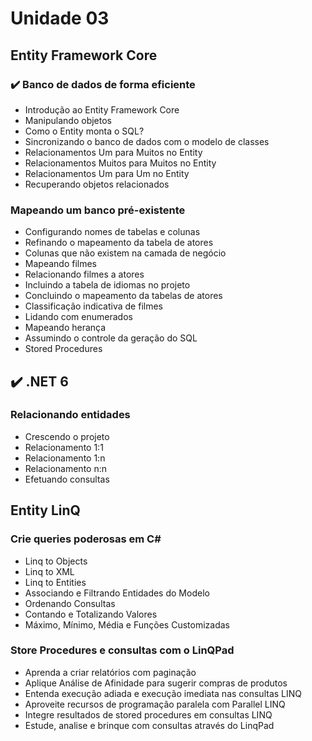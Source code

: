 # Unidade 03

## Entity Framework Core 

### :heavy_check_mark: Banco de dados de forma eficiente

- Introdução ao Entity Framework Core 
- Manipulando objetos
- Como o Entity monta o SQL?
- Sincronizando o banco de dados com o modelo de classes
- Relacionamentos Um para Muitos no Entity
- Relacionamentos Muitos para Muitos no Entity
- Relacionamentos Um para Um no Entity
- Recuperando objetos relacionados

### Mapeando um banco pré-existente

- Configurando nomes de tabelas e colunas 
- Refinando o mapeamento da tabela de atores
- Colunas que não existem na camada de negócio
- Mapeando filmes
- Relacionando filmes a atores
- Incluindo a tabela de idiomas no projeto
- Concluindo o mapeamento da tabelas de atores 
- Classificação indicativa de filmes
- Lidando com enumerados
- Mapeando herança
- Assumindo o controle da geração do SQL
- Stored Procedures

## :heavy_check_mark: .NET 6

### Relacionando entidades

- Crescendo o projeto 
- Relacionamento 1:1
- Relacionamento 1:n
- Relacionamento n:n
- Efetuando consultas

## Entity LinQ  

### Crie queries poderosas em C#

- Linq to Objects 
- Linq to XML
- Linq to Entities
- Associando e Filtrando Entidades do Modelo
- Ordenando Consultas
- Contando e Totalizando Valores
- Máximo, Mínimo, Média e Funções Customizadas

### Store Procedures e consultas com o LinQPad

- Aprenda a criar relatórios com paginação 
- Aplique Análise de Afinidade para sugerir compras de produtos
- Entenda execução adiada e execução imediata nas consultas LINQ
- Aproveite recursos de programação paralela com Parallel LINQ
- Integre resultados de stored procedures em consultas LINQ
- Estude, analise e brinque com consultas através do LinqPad
